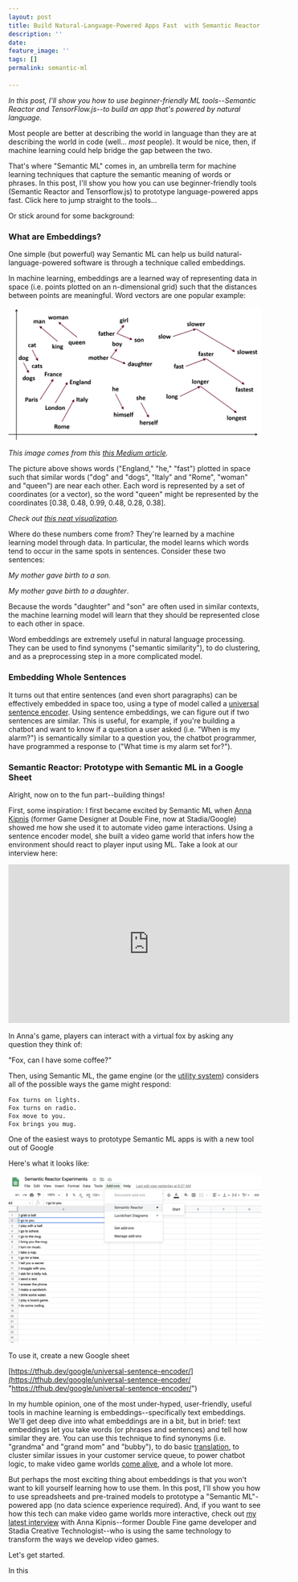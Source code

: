 ```yaml
---
layout: post
title: Build Natural-Language-Powered Apps Fast  with Semantic Reactor and TensorFlow.js
description: ''
date: 
feature_image: ''
tags: []
permalink: semantic-ml

---
```

_In this post, I'll show you how to use beginner-friendly ML tools--Semantic Reactor and TensorFlow.js--to build an app that's powered by natural language._

<!--more-->

Most people are better at describing the world in language than they are at describing the world in code (well... _most_ people). It would be nice, then, if machine learning could help bridge the gap between the two.

That's where "Semantic ML" comes in, an umbrella term for machine learning techniques that capture the semantic meaning of words or phrases. In this post, I'll show you how you can use beginner-friendly tools (Semantic Reactor and Tensorflow.js) to prototype language-powered apps fast. Click here to jump straight to the tools...

Or stick around for some background:

### What are Embeddings?

One simple (but powerful) way Semantic ML can help us build natural-language-powered software is through a technique called embeddings.

In machine learning, embeddings are a learned way of representing data in space (i.e. points plotted on an n-dimensional grid) such that the distances between points are meaningful. Word vectors are one popular example:

![Visualization of word vectors](/images/word2vec-1.png "Visualization of word vectors")

_This image comes from this_ [_this Medium article_](https://medium.com/analytics-vidhya/implementing-word2vec-in-tensorflow-44f93cf2665f)_._

The picture above shows words ("England," "he," "fast") plotted in space such that similar words ("dog" and "dogs", "Italy" and "Rome", "woman" and "queen") are near each other. Each word is represented by a set of coordinates (or a vector), so the word "queen" might be represented by the coordinates \[0.38, 0.48, 0.99, 0.48, 0.28, 0.38\].

_Check out_ [_this neat visualization_](https://projector.tensorflow.org/)_._

Where do these numbers come from? They're learned by a machine learning model through data. In particular, the model learns which words tend to occur in the same spots in sentences. Consider these two sentences:

_My mother gave birth to a son._

_My mother gave birth to a daughter_.

Because the words "daughter" and "son" are often used in similar contexts, the machine learning model will learn that they should be represented close to each other in space.

Word embeddings are extremely useful in natural language processing. They can be used to find synonyms ("semantic similarity"), to do clustering, and as a preprocessing step in a more complicated model.

### Embedding Whole Sentences

It turns out that entire sentences (and even short paragraphs) can be effectively embedded in space too, using a type of model called a [universal sentence encoder](https://tfhub.dev/google/collections/universal-sentence-encoder/1). Using sentence embeddings, we can figure out if two sentences are similar. This is useful, for example, if you're building a chatbot and want to know if a question a user asked (i.e. "When is my alarm?") is semantically similar to a question you, the chatbot programmer, have programmed a response to ("What time is my alarm set for?").

### Semantic Reactor: Prototype with Semantic ML in a Google Sheet

Alright, now on to the fun part--building things!

First, some inspiration: I first became excited by Semantic ML when [Anna Kipnis](https://twitter.com/doubleanna) (former Game Designer at Double Fine, now at Stadia/Google) showed me how she used it to automate video game interactions. Using a sentence encoder model, she built a video game world that infers how the environment should react to player input using ML. Take a look at our interview here:

<iframe width="560" height="315" src="https://www.youtube.com/embed/30y9zk5COqw" frameborder="0" allow="accelerometer; autoplay; encrypted-media; gyroscope; picture-in-picture" allowfullscreen></iframe>

In Anna's game, players can interact with a virtual fox by asking any question they think of:

"Fox, can I have some coffee?"

Then, using Semantic ML, the game engine (or the [utility system](https://en.wikipedia.org/wiki/Utility_system)) considers all of the possible ways the game might respond:

    Fox turns on lights.
    Fox turns on radio.
    Fox move to you.
    Fox brings you mug.
    
One of the easiest ways to prototype Semantic ML apps is with a new tool out of Google

Here's what it looks like:

![A gif showing how semantic reactor works in a google sheet](/images/screen-shot-2020-08-04-at-11-59-23-am.png "Semantic Reactor plugin")

To use it, create a new Google sheet

[https://tfhub.dev/google/universal-sentence-encoder/](https://tfhub.dev/google/universal-sentence-encoder/ "https://tfhub.dev/google/universal-sentence-encoder/")

In my humble opinion, one of the most under-hyped, user-friendly, useful tools in machine learning is embeddings--specifically text embeddings. We'll get deep dive into what embeddings are in a bit, but in brief: text embeddings let you take words (or phrases and sentences) and tell how similar they are. You can use this technique to find synonyms (i.e. "grandma" and "grand mom" and "bubby"), to do basic [translation](https://ai.stanford.edu/\~wzou/emnlp2013_ZouSocherCerManning.pdf), to cluster similar issues in your customer service queue, to power chatbot logic, to make video game worlds [come alive](https://stadia.dev/intl/fr_ca/blog/creating-game-ai-using-mostly-english/), and a whole lot more.

But perhaps the most exciting thing about embeddings is that you won't want to kill yourself learning how to use them. In this post, I'll show you how to use spreadsheets and pre-trained models to prototype a "Semantic ML"-powered app (no data science experience required). And, if you want to see how this tech can make video game worlds more interactive, check out [my latest interview](https://www.youtube.com/watch?v=MZEXwk_f7Tk) with Anna Kipnis--former Double Fine game developer and Stadia Creative Technologist--who is using the same technology to transform the ways we develop video games.

Let's get started.

In this